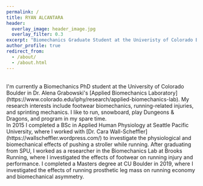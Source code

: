 ```yaml
---
permalink: /
title: RYAN ALCANTARA
header:
  overlay_image: header_image.jpg
  overlay_filter: 0.3
excerpt: "Biomechanics Graduate Student at the Univeristy of Colorado Boulder"
author_profile: true
redirect_from: 
  - /about/
  - /about.html
---
```

<br>
I'm currently a Biomechanics PhD student at the University of Colorado Boulder in Dr. Alena Grabowski's [Applied Biomechanics Laboratory](https://www.colorado.edu/iphy/research/applied-biomechanics-lab). 
My research interests include footwear biomechanics, running-related injuries, and sprinting mechanics. 
I like to run, snowboard, play Dungeons & Dragons, and program in my spare time.  
<br>
In 2015 I completed a BSc in Applied Human Physiology at Seattle Pacific University, where I worked with [Dr. Cara Wall-Scheffler](https://wallscheffler.wordpress.com/) 
to investigate the physiological and biomechanical effects of pushing a stroller while running.
After graduating from SPU, I worked as a researcher in the Biomechanics Lab at Brooks Running, where I investigated the effects of footwear on running injury and performance.
I completed a Masters degree at CU Boulder in 2019, where I investigated the effects of running prosthetic leg mass on running economy and biomechanical asymmetry.



